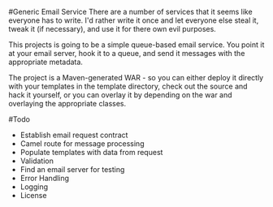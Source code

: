 #Generic Email Service
There are a number of services that it seems like everyone has to write. I'd rather write it once and let everyone else steal it, tweak it (if necessary), and use it for there own evil purposes.

This projects is going to be a simple queue-based email service. You point it at your email server, hook it to a queue, and send it messages with the appropriate metadata.

The project is a Maven-generated WAR - so you can either deploy it directly with your templates in the template directory, check out the source and hack it yourself, or you can overlay it by depending on the war and overlaying the appropriate classes.

#Todo
 - Establish email request contract
 - Camel route for message processing
 - Populate templates with data from request
 - Validation
 - Find an email server for testing
 - Error Handling
 - Logging
 - License

